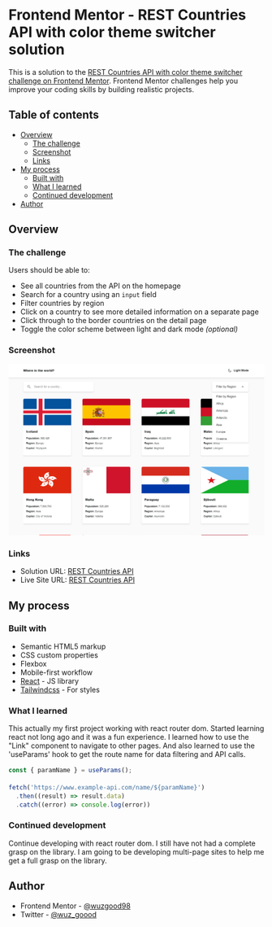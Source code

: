 # Frontend Mentor - REST Countries API with color theme switcher solution

This is a solution to the [REST Countries API with color theme switcher challenge on Frontend Mentor](https://www.frontendmentor.io/challenges/rest-countries-api-with-color-theme-switcher-5cacc469fec04111f7b848ca). Frontend Mentor challenges help you improve your coding skills by building realistic projects.

## Table of contents

- [Overview](#overview)
  - [The challenge](#the-challenge)
  - [Screenshot](#screenshot)
  - [Links](#links)
- [My process](#my-process)
  - [Built with](#built-with)
  - [What I learned](#what-i-learned)
  - [Continued development](#continued-development)
- [Author](#author)

## Overview

### The challenge

Users should be able to:

- See all countries from the API on the homepage
- Search for a country using an `input` field
- Filter countries by region
- Click on a country to see more detailed information on a separate page
- Click through to the border countries on the detail page
- Toggle the color scheme between light and dark mode *(optional)*

### Screenshot

![REST Countries API](./screenshot.png)

### Links

- Solution URL: [REST Countries API](https://github.com/wuzgood98/rest-countries-api)
- Live Site URL: [REST Countries API](https://rest-countries-api98.netlify.app/)

## My process

### Built with

- Semantic HTML5 markup
- CSS custom properties
- Flexbox
- Mobile-first workflow
- [React](https://reactjs.org/) - JS library
- [Tailwindcss](https://tailwindcss.com/) - For styles

### What I learned

This actually my first project working with react router dom. Started learning react not long ago and it was a fun experience. I learned how to use the "Link" component to navigate to other pages. And also learned to use the 'useParams' hook to get the route name for data filtering and API calls.

```js
const { paramName } = useParams();

fetch('https://www.example-api.com/name/${paramName}')
  .then((result) => result.data)
  .catch((error) => console.log(error))
```

### Continued development

Continue developing with react router dom. I still have not had a complete grasp on the library. I am going to be developing multi-page sites to help me get a full grasp on the library.

## Author

- Frontend Mentor - [@wuzgood98](https://www.frontendmentor.io/profile/wuzgood98)
- Twitter - [@wuz_goood](https://www.twitter.com/wuz_goood)
